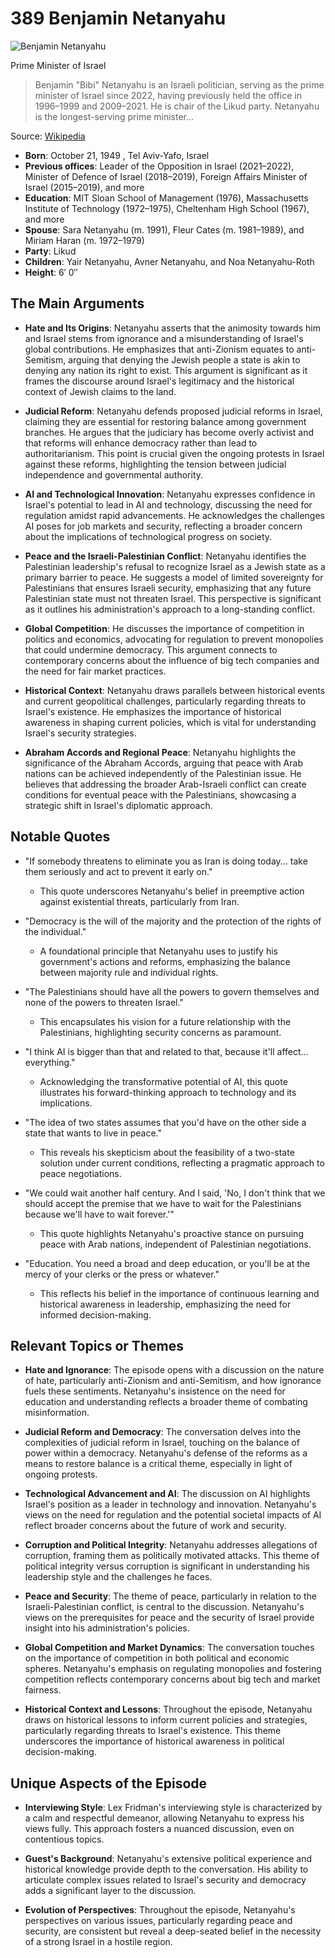 # 389 Benjamin Netanyahu


![Benjamin Netanyahu](https://encrypted-tbn0.gstatic.com/images?q=tbn:ANd9GcT-TLcHbhgFknyPdnyKMSg0z3OXzhcH7781VOJk42vl7Cq_09BxsYsEIA&s=0)

Prime Minister of Israel

> Benjamin "Bibi" Netanyahu is an Israeli politician, serving as the prime minister of Israel since 2022, having previously held the office in 1996–1999 and 2009–2021. He is chair of the Likud party. Netanyahu is the longest-serving prime minister...

Source: [Wikipedia](https://en.wikipedia.org/wiki/Benjamin_Netanyahu)

- **Born**: October 21, 1949 , Tel Aviv-Yafo, Israel
- **Previous offices**: Leader of the Opposition in Israel (2021–2022), Minister of Defence of Israel (2018–2019), Foreign Affairs Minister of Israel (2015–2019), and more
- **Education**: MIT Sloan School of Management (1976), Massachusetts Institute of Technology (1972–1975), Cheltenham High School (1967), and more
- **Spouse**: Sara Netanyahu (m. 1991), Fleur Cates (m. 1981–1989), and Miriam Haran (m. 1972–1979)
- **Party**: Likud
- **Children**: Yair Netanyahu, Avner Netanyahu, and Noa Netanyahu-Roth
- **Height**: 6′ 0″


## The Main Arguments

- **Hate and Its Origins**: Netanyahu asserts that the animosity towards him and Israel stems from ignorance and a misunderstanding of Israel's global contributions. He emphasizes that anti-Zionism equates to anti-Semitism, arguing that denying the Jewish people a state is akin to denying any nation its right to exist. This argument is significant as it frames the discourse around Israel's legitimacy and the historical context of Jewish claims to the land.

- **Judicial Reform**: Netanyahu defends proposed judicial reforms in Israel, claiming they are essential for restoring balance among government branches. He argues that the judiciary has become overly activist and that reforms will enhance democracy rather than lead to authoritarianism. This point is crucial given the ongoing protests in Israel against these reforms, highlighting the tension between judicial independence and governmental authority.

- **AI and Technological Innovation**: Netanyahu expresses confidence in Israel's potential to lead in AI and technology, discussing the need for regulation amidst rapid advancements. He acknowledges the challenges AI poses for job markets and security, reflecting a broader concern about the implications of technological progress on society.

- **Peace and the Israeli-Palestinian Conflict**: Netanyahu identifies the Palestinian leadership's refusal to recognize Israel as a Jewish state as a primary barrier to peace. He suggests a model of limited sovereignty for Palestinians that ensures Israeli security, emphasizing that any future Palestinian state must not threaten Israel. This perspective is significant as it outlines his administration's approach to a long-standing conflict.

- **Global Competition**: He discusses the importance of competition in politics and economics, advocating for regulation to prevent monopolies that could undermine democracy. This argument connects to contemporary concerns about the influence of big tech companies and the need for fair market practices.

- **Historical Context**: Netanyahu draws parallels between historical events and current geopolitical challenges, particularly regarding threats to Israel's existence. He emphasizes the importance of historical awareness in shaping current policies, which is vital for understanding Israel's security strategies.

- **Abraham Accords and Regional Peace**: Netanyahu highlights the significance of the Abraham Accords, arguing that peace with Arab nations can be achieved independently of the Palestinian issue. He believes that addressing the broader Arab-Israeli conflict can create conditions for eventual peace with the Palestinians, showcasing a strategic shift in Israel's diplomatic approach.

## Notable Quotes

- "If somebody threatens to eliminate you as Iran is doing today... take them seriously and act to prevent it early on."
  - This quote underscores Netanyahu's belief in preemptive action against existential threats, particularly from Iran.

- "Democracy is the will of the majority and the protection of the rights of the individual."
  - A foundational principle that Netanyahu uses to justify his government's actions and reforms, emphasizing the balance between majority rule and individual rights.

- "The Palestinians should have all the powers to govern themselves and none of the powers to threaten Israel."
  - This encapsulates his vision for a future relationship with the Palestinians, highlighting security concerns as paramount.

- "I think AI is bigger than that and related to that, because it'll affect... everything."
  - Acknowledging the transformative potential of AI, this quote illustrates his forward-thinking approach to technology and its implications.

- "The idea of two states assumes that you'd have on the other side a state that wants to live in peace."
  - This reveals his skepticism about the feasibility of a two-state solution under current conditions, reflecting a pragmatic approach to peace negotiations.

- "We could wait another half century. And I said, 'No, I don't think that we should accept the premise that we have to wait for the Palestinians because we'll have to wait forever.'"
  - This quote highlights Netanyahu's proactive stance on pursuing peace with Arab nations, independent of Palestinian negotiations.

- "Education. You need a broad and deep education, or you'll be at the mercy of your clerks or the press or whatever."
  - This reflects his belief in the importance of continuous learning and historical awareness in leadership, emphasizing the need for informed decision-making.

## Relevant Topics or Themes

- **Hate and Ignorance**: The episode opens with a discussion on the nature of hate, particularly anti-Zionism and anti-Semitism, and how ignorance fuels these sentiments. Netanyahu's insistence on the need for education and understanding reflects a broader theme of combating misinformation.

- **Judicial Reform and Democracy**: The conversation delves into the complexities of judicial reform in Israel, touching on the balance of power within a democracy. Netanyahu's defense of the reforms as a means to restore balance is a critical theme, especially in light of ongoing protests.

- **Technological Advancement and AI**: The discussion on AI highlights Israel's position as a leader in technology and innovation. Netanyahu's views on the need for regulation and the potential societal impacts of AI reflect broader concerns about the future of work and security.

- **Corruption and Political Integrity**: Netanyahu addresses allegations of corruption, framing them as politically motivated attacks. This theme of political integrity versus corruption is significant in understanding his leadership style and the challenges he faces.

- **Peace and Security**: The theme of peace, particularly in relation to the Israeli-Palestinian conflict, is central to the discussion. Netanyahu's views on the prerequisites for peace and the security of Israel provide insight into his administration's policies.

- **Global Competition and Market Dynamics**: The conversation touches on the importance of competition in both political and economic spheres. Netanyahu's emphasis on regulating monopolies and fostering competition reflects contemporary concerns about big tech and market fairness.

- **Historical Context and Lessons**: Throughout the episode, Netanyahu draws on historical lessons to inform current policies and strategies, particularly regarding threats to Israel's existence. This theme underscores the importance of historical awareness in political decision-making.

## Unique Aspects of the Episode

- **Interviewing Style**: Lex Fridman's interviewing style is characterized by a calm and respectful demeanor, allowing Netanyahu to express his views fully. This approach fosters a nuanced discussion, even on contentious topics.

- **Guest's Background**: Netanyahu's extensive political experience and historical knowledge provide depth to the conversation. His ability to articulate complex issues related to Israel's security and democracy adds a significant layer to the discussion.

- **Evolution of Perspectives**: Throughout the episode, Netanyahu's perspectives on various issues, particularly regarding peace and security, are consistent but reveal a deep-seated belief in the necessity of a strong Israel in a hostile region.
